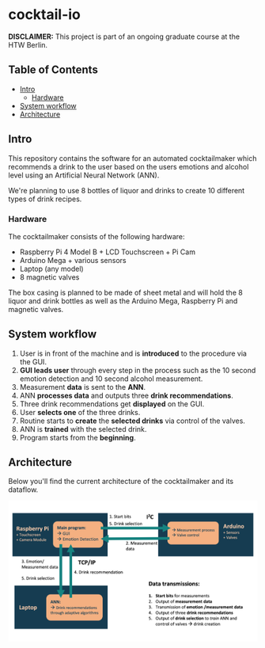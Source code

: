# cocktail-io 

__DISCLAIMER:__ This project is part of an ongoing graduate course at the HTW Berlin.

## Table of Contents

- [Intro](#intro)
  * [Hardware](#hardware)
- [System workflow](#system-workflow)
- [Architecture](#architecture)

## Intro

This repository contains the software for an automated cocktailmaker which recommends a drink to the user based on the  users emotions and alcohol level using an Artificial Neural Network (ANN). 

We're planning to use 8 bottles of liquor and drinks to create 10 different types of drink recipes.

### Hardware

The cocktailmaker consists of the following hardware:
- Raspberry Pi 4 Model B + LCD Touchscreen + Pi Cam
- Arduino Mega + various sensors
- Laptop (any model)
- 8 magnetic valves

The box casing is planned to be made of sheet metal and will hold the 8 liquor and drink bottles as well as the Arduino Mega, Raspberry Pi and magnetic valves.

## System workflow

1. User is in front of the machine and is __introduced__ to the procedure via the GUI.
2. __GUI leads user__ through every step in the process such as the 10 second emotion detection and 10 second alcohol measurement.
3. Measurement __data__ is sent to the __ANN__.
4. ANN __processes data__ and outputs three  __drink recommendations__.
5. Three drink recommendations get __displayed__ on the GUI.
6. User __selects one__ of the three drinks. 
7. Routine starts to __create__ the __selected drinks__ via control of the valves.
8. ANN is __trained__ with the selected drink.
9. Program starts from the __beginning__.

## Architecture

Below you'll find the current architecture of the cocktailmaker and its dataflow.

![architecture](https://github.com/carlobiermann/cocktail-io/blob/master/pics/architecture.jpg)

